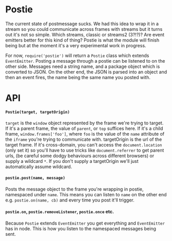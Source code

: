 Postie
======

The current state of postmessage sucks. We had this idea to wrap it in a stream so you could communicate across frames with streams but it turns out it's not so simple. Which streams, classic or streams2 (3?!?)? Are event emitters better for this kind of thing? Postie is what the module will finish being but at the moment it's a very experimental work in progress.

For now, `require('postie')` will return a `Postie` class which extends `EventEmitter`. Posting a message through a postie can be listened to on the other side. Messages need a string name, and a package object which is converted to JSON. On the other end, the JSON is parsed into an object and then an event fires, the name being the same name you posted with.

API
===

#### `Postie(target, targetOrigin)`

`target` is the `window` object represented by the frame we're trying to target. If it's a parent frame, the value of `parent`, or `top` suffices here. If it's a child frame, `window.frames['foo']`, where `foo` is the value of the `name` attribute of the `iframe` you're trying to communicate with. targetOrigin is the url of the target frame. If it's cross-domain, you can't access the `document.location` (only set it) so you'll have to use tricks like `document.referrer` to get parent urls, (be careful some dodgy behaviours across different browsers) or supply a wildcard `*`. If you don't supply a targetOrigin we'll just automatically assume wildcard.

#### `postie.post(name, message)`

Posts the message object to the frame you're wrapping in postie, namespaced under `name`. This means you can listen to `name` on the other end e.g. `postie.on(name, cb)` and every time you post it'll trigger.

#### `postie.on`, `postie.removeListener`, `postie.once` etc.

Because `Postie` extends `EventEmitter` you get everything and `EventEmitter` has in node. This is how you listen to the namespaced messages being sent.